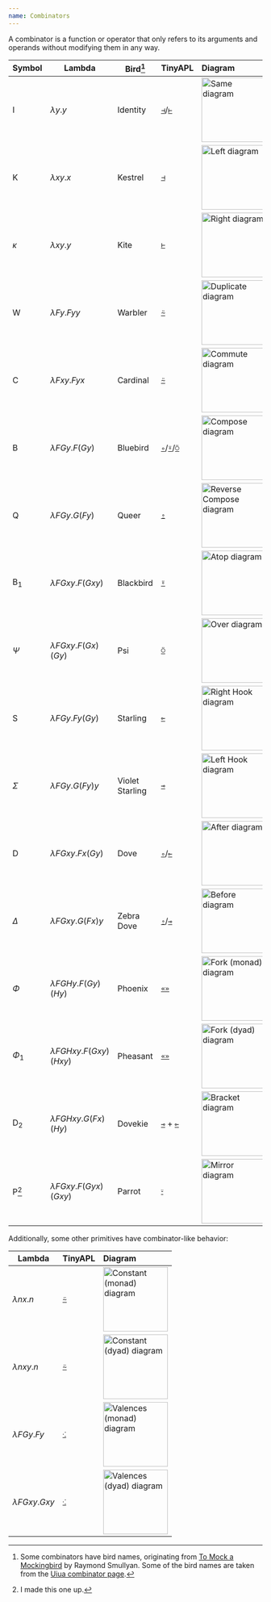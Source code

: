 ```yaml
---
name: Combinators
---
```


A combinator is a function or operator that only refers to its arguments and operands without modifying them in any way.

|Symbol|Lambda|Bird[^1]|TinyAPL|Diagram|
|------|------|--------|-------|:------|
|$\mathrm I$|$\lambda y.y$|Identity|[`⊣`](/primitive/left)/[`⊢`](/primitive/right)|<img src="/combinators/same.svg" width="128" alt="Same diagram">|
|$\mathrm K$|$\lambda xy.x$|Kestrel|[`⊣`](/primitive/left)|<img src="/combinators/left.svg" width="128" alt="Left diagram">|
|$\kappa$|$\lambda xy.y$|Kite|[`⊢`](/primitive/right)|<img src="/combinators/right.svg" width="128" alt="Right diagram">|
|$\mathrm W$|$\lambda Fy.Fyy$|Warbler|[`⍨`](/primitive/duplicate)|<img src="/combinators/duplicate.svg" width="128" alt="Duplicate diagram">|
|$\mathrm C$|$\lambda Fxy.Fyx$|Cardinal|[`⍨`](/primitive/commute)|<img src="/combinators/commute.svg" width="128" alt="Commute diagram">|
|$\mathrm B$|$\lambda FGy.F(Gy)$|Bluebird|[`∘`](/primitive/after)/[`⍤`](/primitive/atop)/[`⍥`](/primitive/over)|<img src="/combinators/compose.svg" width="128" alt="Compose diagram">|
|$\mathrm Q$|$\lambda FGy.G(Fy)$|Queer|[`⍛`](/primitive/before)|<img src="/combinators/reverse_compose.svg" width="128" alt="Reverse Compose diagram">|
|${\mathrm B}_1$|$\lambda FGxy.F(Gxy)$|Blackbird|[`⍤`](/primitive/atop)|<img src="/combinators/atop.svg" width="128" alt="Atop diagram">|
|$\Psi$|$\lambda FGxy.F(Gx)(Gy)$|Psi|[`⍥`](/primitive/over)|<img src="/combinators/over.svg" width="128" alt="Over diagram">|
|$\mathrm S$|$\lambda FGy.Fy(Gy)$|Starling|[`⟜`](/primitive/right_hook)|<img src="/combinators/right_hook.svg" width="128" alt="Right Hook diagram">|
|$\Sigma$|$\lambda FGy.G(Fy)y$|Violet Starling|[`⊸`](/primitive/left_hook)|<img src="/combinators/left_hook.svg" width="128" alt="Left Hook diagram">|
|$\mathrm D$|$\lambda FGxy.Fx(Gy)$|Dove|[`∘`](/primitive/after)/[`⟜`](/primitive/right_hook)|<img src="/combinators/after.svg" width="128" alt="After diagram">|
|$\Delta$|$\lambda FGxy.G(Fx)y$|Zebra Dove|[`⍛`](/primitive/before)/[`⊸`](/primitive/left_hook)|<img src="/combinators/before.svg" width="128" alt="Before diagram">|
|$\Phi$|$\lambda FGHy.F(Gy)(Hy)$|Phoenix|[`«»`](/primitive/fork)|<img src="/combinators/fork_1.svg" width="128" alt="Fork (monad) diagram">|
|$\Phi_1$|$\lambda FGHxy.F(Gxy)(Hxy)$|Pheasant|[`«»`](/primitive/fork)|<img src="/combinators/fork_2.svg" width="128" alt="Fork (dyad) diagram">|
|${\mathrm D}_2$|$\lambda FGHxy.G(Fx)(Hy)$|Dovekie|[`⊸`](/primitive/left_hook) + [`⟜`](/primitive/right_hook)|<img src="/combinators/bracket.svg" width="128" alt="Bracket diagram">|
|$\mathrm P$[^2]|$\lambda FGxy.F(Gyx)(Gxy)$|Parrot|[`⸚`](/primitive/mirror)|<img src="/combinators/mirror.svg" width="128" alt="Mirror diagram">|

Additionally, some other primitives have combinator-like behavior:

|Lambda|TinyAPL|Diagram|
|------|-------|:------|
|$\lambda nx.n$|[`⍨`](/primitive/constant)|<img src="/combinators/constant_1.svg" width="128" alt="Constant (monad) diagram">|
|$\lambda nxy.n$|[`⍨`](/primitive/constant)|<img src="/combinators/constant_2.svg" width="128" alt="Constant (dyad) diagram">|
|$\lambda FGy.Fy$|[`⁖`](/primitive/valences)|<img src="/combinators/valences_1.svg" width="128" alt="Valences (monad) diagram">|
|$\lambda FGxy.Gxy$|[`⁖`](/primitive/valences)|<img src="/combinators/valences_2.svg" width="128" alt="Valences (dyad) diagram">|


[^1]: Some combinators have bird names, originating from [To Mock a Mockingbird](https://en.wikipedia.org/wiki/To_Mock_a_Mockingbird) by Raymond Smullyan. Some of the bird names are taken from the [Uiua combinator page](https://www.uiua.org/docs/combinators).
[^2]: I made this one up.
